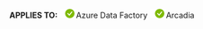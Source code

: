 <Token>**APPLIES TO:** ![yes](../media/applies-to/yes.png)Azure Data Factory ![yes](../media/applies-to/yes.png)Arcadia </Token>

